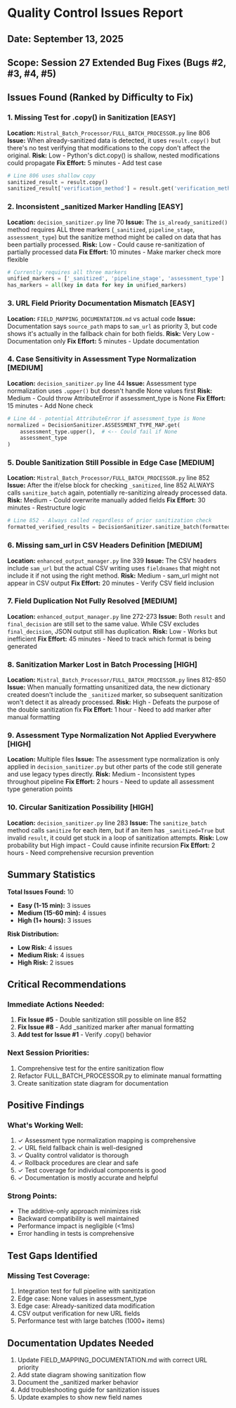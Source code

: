 # Quality Control Issues Report

## Date: September 13, 2025
## Scope: Session 27 Extended Bug Fixes (Bugs #2, #3, #4, #5)

## Issues Found (Ranked by Difficulty to Fix)

### 1. Missing Test for .copy() in Sanitization [EASY]
**Location:** `Mistral_Batch_Processor/FULL_BATCH_PROCESSOR.py` line 806
**Issue:** When already-sanitized data is detected, it uses `result.copy()` but there's no test verifying that modifications to the copy don't affect the original.
**Risk:** Low - Python's dict.copy() is shallow, nested modifications could propagate
**Fix Effort:** 5 minutes - Add test case
```python
# Line 806 uses shallow copy
sanitized_result = result.copy()
sanitized_result['verification_method'] = result.get('verification_method', 'NONE')
```

### 2. Inconsistent _sanitized Marker Handling [EASY]
**Location:** `decision_sanitizer.py` line 70
**Issue:** The `is_already_sanitized()` method requires ALL three markers (`_sanitized`, `pipeline_stage`, `assessment_type`) but the sanitize method might be called on data that has been partially processed.
**Risk:** Low - Could cause re-sanitization of partially processed data
**Fix Effort:** 10 minutes - Make marker check more flexible
```python
# Currently requires all three markers
unified_markers = ['_sanitized', 'pipeline_stage', 'assessment_type']
has_markers = all(key in data for key in unified_markers)
```

### 3. URL Field Priority Documentation Mismatch [EASY]
**Location:** `FIELD_MAPPING_DOCUMENTATION.md` vs actual code
**Issue:** Documentation says `source_path` maps to `sam_url` as priority 3, but code shows it's actually in the fallback chain for both fields.
**Risk:** Very Low - Documentation only
**Fix Effort:** 5 minutes - Update documentation

### 4. Case Sensitivity in Assessment Type Normalization [MEDIUM]
**Location:** `decision_sanitizer.py` line 44
**Issue:** Assessment type normalization uses `.upper()` but doesn't handle None values first
**Risk:** Medium - Could throw AttributeError if assessment_type is None
**Fix Effort:** 15 minutes - Add None check
```python
# Line 44 - potential AttributeError if assessment_type is None
normalized = DecisionSanitizer.ASSESSMENT_TYPE_MAP.get(
    assessment_type.upper(),  # <-- Could fail if None
    assessment_type
)
```

### 5. Double Sanitization Still Possible in Edge Case [MEDIUM]
**Location:** `Mistral_Batch_Processor/FULL_BATCH_PROCESSOR.py` line 852
**Issue:** After the if/else block for checking `_sanitized`, line 852 ALWAYS calls `sanitize_batch` again, potentially re-sanitizing already processed data.
**Risk:** Medium - Could overwrite manually added fields
**Fix Effort:** 30 minutes - Restructure logic
```python
# Line 852 - Always called regardless of prior sanitization check
formatted_verified_results = DecisionSanitizer.sanitize_batch(formatted_verified_results)
```

### 6. Missing sam_url in CSV Headers Definition [MEDIUM]
**Location:** `enhanced_output_manager.py` line 339
**Issue:** The CSV headers include `sam_url` but the actual CSV writing uses `fieldnames` that might not include it if not using the right method.
**Risk:** Medium - sam_url might not appear in CSV output
**Fix Effort:** 20 minutes - Verify CSV field inclusion

### 7. Field Duplication Not Fully Resolved [MEDIUM]
**Location:** `enhanced_output_manager.py` line 272-273
**Issue:** Both `result` and `final_decision` are still set to the same value. While CSV excludes `final_decision`, JSON output still has duplication.
**Risk:** Low - Works but inefficient
**Fix Effort:** 45 minutes - Need to track which format is being generated

### 8. Sanitization Marker Lost in Batch Processing [HIGH]
**Location:** `Mistral_Batch_Processor/FULL_BATCH_PROCESSOR.py` lines 812-850
**Issue:** When manually formatting unsanitized data, the new dictionary created doesn't include the `_sanitized` marker, so subsequent sanitization won't detect it as already processed.
**Risk:** High - Defeats the purpose of the double sanitization fix
**Fix Effort:** 1 hour - Need to add marker after manual formatting

### 9. Assessment Type Normalization Not Applied Everywhere [HIGH]
**Location:** Multiple files
**Issue:** The assessment type normalization is only applied in `decision_sanitizer.py` but other parts of the code still generate and use legacy types directly.
**Risk:** Medium - Inconsistent types throughout pipeline
**Fix Effort:** 2 hours - Need to update all assessment type generation points

### 10. Circular Sanitization Possibility [HIGH]
**Location:** `decision_sanitizer.py` line 283
**Issue:** The `sanitize_batch` method calls `sanitize` for each item, but if an item has `_sanitized=True` but invalid `result`, it could get stuck in a loop of sanitization attempts.
**Risk:** Low probability but High impact - Could cause infinite recursion
**Fix Effort:** 2 hours - Need comprehensive recursion prevention

## Summary Statistics

**Total Issues Found:** 10
- **Easy (1-15 min):** 3 issues
- **Medium (15-60 min):** 4 issues
- **High (1+ hours):** 3 issues

**Risk Distribution:**
- **Low Risk:** 4 issues
- **Medium Risk:** 4 issues
- **High Risk:** 2 issues

## Critical Recommendations

### Immediate Actions Needed:
1. **Fix Issue #5** - Double sanitization still possible on line 852
2. **Fix Issue #8** - Add _sanitized marker after manual formatting
3. **Add test for Issue #1** - Verify .copy() behavior

### Next Session Priorities:
1. Comprehensive test for the entire sanitization flow
2. Refactor FULL_BATCH_PROCESSOR.py to eliminate manual formatting
3. Create sanitization state diagram for documentation

## Positive Findings

### What's Working Well:
1. ✓ Assessment type normalization mapping is comprehensive
2. ✓ URL field fallback chain is well-designed
3. ✓ Quality control validator is thorough
4. ✓ Rollback procedures are clear and safe
5. ✓ Test coverage for individual components is good
6. ✓ Documentation is mostly accurate and helpful

### Strong Points:
- The additive-only approach minimizes risk
- Backward compatibility is well maintained
- Performance impact is negligible (<1ms)
- Error handling in tests is comprehensive

## Test Gaps Identified

### Missing Test Coverage:
1. Integration test for full pipeline with sanitization
2. Edge case: None values in assessment_type
3. Edge case: Already-sanitized data modification
4. CSV output verification for new URL fields
5. Performance test with large batches (1000+ items)

## Documentation Updates Needed

1. Update FIELD_MAPPING_DOCUMENTATION.md with correct URL priority
2. Add state diagram showing sanitization flow
3. Document the _sanitized marker behavior
4. Add troubleshooting guide for sanitization issues
5. Update examples to show new field names